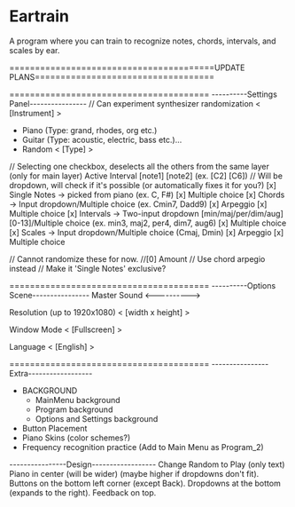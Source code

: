 # Eartrain
A program where you can train to recognize notes, chords, intervals, and scales by ear.

========================================UPDATE PLANS===================================

=======================================
----------Settings Panel----------------
// Can experiment synthesizer randomization
< [Instrument] >
- Piano (Type: grand, rhodes, org etc.)
- Guitar (Type: acoustic, electric, bass etc.)...
- Random
< [Type] >

// Selecting one checkbox, deselects all the others from the same layer (only for main layer)
Active Interval [note1] [note2] (ex. [C2] [C6]) // Will be dropdown, will check if it's possible (or automatically fixes it for you?)
[x] Single Notes -> picked from piano (ex. C, F#)
	[x] Multiple choice
[x] Chords -> Input dropdown/Multiple choice (ex. Cmin7, Dadd9)
	[x] Arpeggio
	[x] Multiple choice
[x] Intervals -> Two-input dropdown [min/maj/per/dim/aug] [0-13]/Multiple choice (ex. min3, maj2, per4, dim7, aug6)
	[x] Multiple choice
[x] Scales -> Input dropdown/Multiple choice (Cmaj, Dmin)
	[x] Arpeggio
	[x] Multiple choice

// Cannot randomize these for now.
//[0] Amount // Use chord arpegio instead // Make it 'Single Notes' exclusive?

=======================================
----------Options Scene----------------
Master Sound
<---------->

Resolution (up to 1920x1080)
< [width x height] >

Window Mode
< [Fullscreen] >

Language
< [English] >

=======================================
----------------Extra------------------
- BACKGROUND
	- MainMenu background
	- Program background
	- Options and Settings background
- Button Placement
- Piano Skins (color schemes?)
- Frequency recognition practice (Add to Main Menu as Program_2)

----------------Design------------------
Change Random to Play (only text)
Piano in center (will be wider) (maybe higher if dropdowns don't fit).
Buttons on the bottom left corner (except Back).
Dropdowns at the bottom (expands to the right).
Feedback on top.